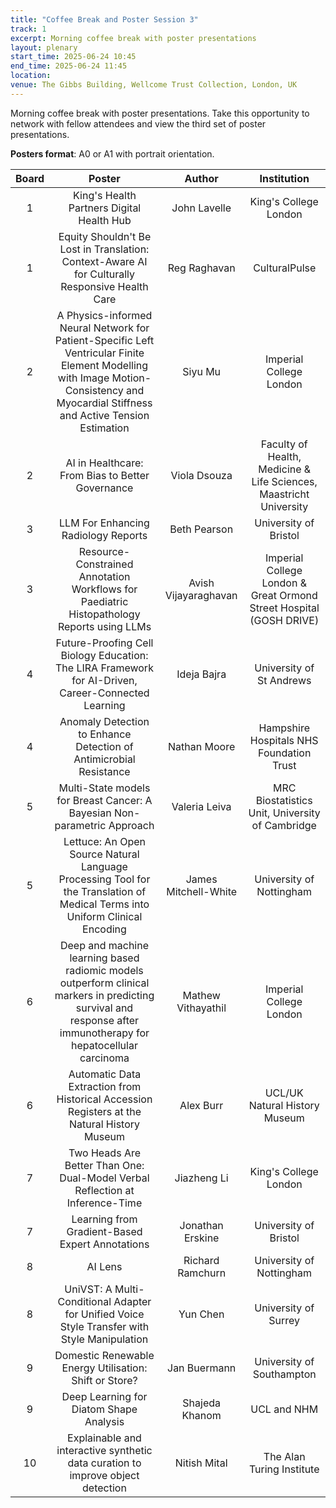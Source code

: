 ```yaml
---
title: "Coffee Break and Poster Session 3"
track: 1
excerpt: Morning coffee break with poster presentations
layout: plenary
start_time: 2025-06-24 10:45
end_time: 2025-06-24 11:45
location:
venue: The Gibbs Building, Wellcome Trust Collection, London, UK
---
```


Morning coffee break with poster presentations. Take this opportunity to network with fellow attendees and view the third set of poster presentations.

**Posters format**: A0 or A1 with portrait orientation.

| Board | Poster | Author | Institution  |
| :----: | :----: | :----: | :----: |
| 1 | King's Health Partners Digital Health Hub | John Lavelle | King's College London |
| 1 | Equity Shouldn't Be Lost in Translation: Context-Aware AI for Culturally Responsive Health Care | Reg Raghavan | CulturalPulse |
| 2 | A Physics-informed Neural Network for Patient-Specific Left Ventricular Finite Element Modelling with Image Motion-Consistency and Myocardial Stiffness and Active Tension Estimation | Siyu Mu | Imperial College London |
| 2 | AI in Healthcare: From Bias to Better Governance | Viola Dsouza | Faculty of Health, Medicine & Life Sciences, Maastricht University |
| 3 | LLM For Enhancing Radiology Reports | Beth Pearson | University of Bristol |
| 3 | Resource-Constrained Annotation Workflows for Paediatric Histopathology Reports using LLMs | Avish Vijayaraghavan | Imperial College London & Great Ormond Street Hospital (GOSH DRIVE) |
| 4 | Future-Proofing Cell Biology Education: The LIRA Framework for AI-Driven, Career-Connected Learning | Ideja Bajra | University of St Andrews |
| 4 | Anomaly Detection to Enhance Detection of Antimicrobial Resistance | Nathan Moore | Hampshire Hospitals NHS Foundation Trust |
| 5 | Multi-State models for Breast Cancer: A Bayesian Non-parametric Approach | Valeria Leiva | MRC Biostatistics Unit, University of Cambridge |
| 5 | Lettuce: An Open Source Natural Language Processing Tool for the Translation of Medical Terms into Uniform Clinical Encoding | James Mitchell-White | University of Nottingham |
| 6 | Deep and machine learning based radiomic models outperform clinical markers in predicting survival and response after immunotherapy for hepatocellular carcinoma | Mathew Vithayathil | Imperial College London |
| 6 | Automatic Data Extraction from Historical Accession Registers at the Natural History Museum | Alex Burr | UCL/UK Natural History Museum |
| 7 | Two Heads Are Better Than One: Dual-Model Verbal Reflection at Inference-Time | Jiazheng Li | King's College London |
| 7 | Learning from Gradient-Based Expert Annotations | Jonathan Erskine | University of Bristol |
| 8 | AI Lens | Richard Ramchurn | University of Nottingham |
| 8 | UniVST: A Multi-Conditional Adapter for Unified Voice Style Transfer with Style Manipulation | Yun Chen | University of Surrey |
| 9 | Domestic Renewable Energy Utilisation: Shift or Store? | Jan Buermann | University of Southampton |
| 9 | Deep Learning for Diatom Shape Analysis | Shajeda Khanom | UCL and NHM |
| 10 | Explainable and interactive synthetic data curation to improve object detection | Nitish Mital | The Alan Turing Institute |
